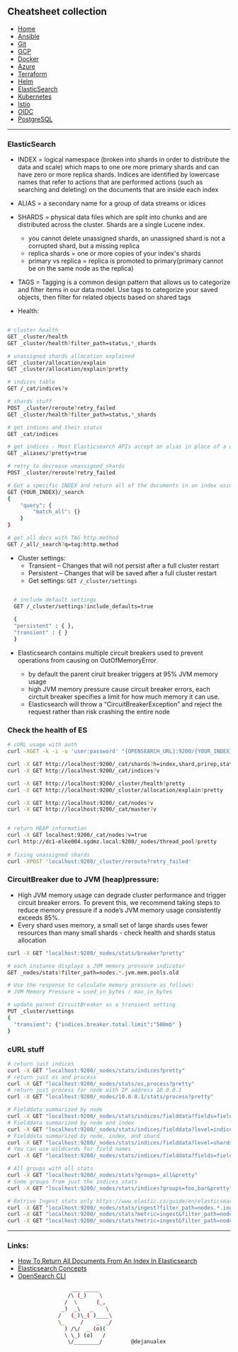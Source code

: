 ## Cheatsheet collection

* [Home](index.md)
* [Ansible](ansible.md)
* [Git](git.md)
* [GCP](gcp.md)
* [Docker](docker.md)
* [Azure](azure.md)
* [Terraform](terraform.md)
* [Helm](helm.md)
* <ins>[ElasticSearch](elastic.md)<ins>
* [Kubernetes](k8s.md)
* [Istio](istio.md)
* [OIDC](openID.md)
* [PostgreSQL](postgres.md)

---

### ElasticSearch

* INDEX = logical namespace (broken into shards in order to distribute the data and scale) which maps to one ore more primary shards and can have zero or more replica shards. Indices are identified by lowercase names that refer to actions that are performed actions (such as searching and deleting) on the documents that are inside each index

* ALIAS = a secondary name for a group of data streams or idices

* SHARDS = physical data files which are split into chunks and are distributed across the cluster. Shards are a single Lucene index.
  * you cannot delete unassigned shards, an unassigned shard is not a corrupted shard, but a missing replica
  * replica shards = one or more copies of your index's shards
  * primary vs replica = replica is promoted to primary(primary cannot be on the same node as the replica)

* TAGS = Tagging is a common design pattern that allows us to categorize and filter items in our data model. Use tags to categorize your saved objects, then filter for related objects based on shared tags

* Health:

```bash

# cluster health
GET _cluster/health
GET _cluster/health?filter_path=status,*_shards

# unassigned shards allocation explained
GET _cluster/allocation/explain
GET _cluster/allocation/explain?pretty

# indices table
GET /_cat/indices?v 

# shards stuff
POST _cluster/reroute?retry_failed
GET _cluster/health?filter_path=status,*_shards

# get indices and their status
GET _cat/indices

# get indices - Most Elasticsearch APIs accept an alias in place of a data stream or index name
GET _aliases/?pretty=true

# retry to decrease unassigned_shards
POST _cluster/reroute?retry_failed

# Get a specific INDEX and return all of the documents in an index using a "match_all" qu
GET {YOUR_INDEX}/_search
{
    "query": {
        "match_all": {}
    }
}

# get all docs with TAG http.method
GET /_all/_search?q=tag:http.method
```

* Cluster settings:
  * Transient – Changes that will not persist after a full cluster restart
  * Persistent – Changes that will be saved after a full cluster restart
  * Get settings: `GET /_cluster/settings`

```bash

  # include default settings
  GET /_cluster/settings?include_defaults=true
  
  {
  "persistent" : { },
  "transient" : { }
  }
```

* Elasticsearch contains multiple circuit breakers used to prevent operations from causing on OutOfMemoryError.

  - by default the parent ciruit breaker triggers at 95% JVM memory usage
  - high JVM memory pressure cause circuit breaker errors, each circtuit breaker specifies a limit for how much memory it can use.
  - Elasticsearch will throw a  “CircuitBreakerException” and reject the request rather than risk crashing the entire node

### Check the health of ES

```bash
# cURL usage with auth
curl -XGET -k -i -u 'user:password' "{OPENSEARCH_URL}:9200/{YOUR_INDEX}/_search"

curl -X GET http://localhost:9200/_cat/shards?h=index,shard,prirep,state,unassigned.reason
curl -X GET http://localhost:9200/_cat/indices?v

curl -X GET http://localhost:9200/_cluster/health?pretty
curl -X GET http://localhost:9200/_cluster/allocation/explain?pretty

curl -X GET http://localhost:9200/_cat/nodes?v
curl -X GET http://localhost:9200/_cat/master?v


# return HEAP information
curl -X GET localhost:9200/_cat/nodes?v=true
curl http://dc1-elke004.sgdmz.local:9200/_nodes/thread_pool?pretty
 
# fixing unassigned shards
curl -XPOST 'localhost:9200/_cluster/reroute?retry_failed' 
```

### CircuitBreaker due to JVM (heap)pressure:
  * High JVM memory usage can degrade cluster performance and trigger circuit breaker errors. To prevent this, we recommend taking steps to reduce memory pressure if a node’s JVM memory usage consistently exceeds 85%.
  * Every shard uses memory, a small set of large shards uses fewer resources than many small shards - check health and shards status allocation

```bash
curl -X GET "localhost:9200/_nodes/stats/breaker?pretty"

# each instance displays a JVM memory pressure indicator
GET _nodes/stats?filter_path=nodes.*.jvm.mem.pools.old

# Use the response to calculate memory pressure as follows:
# JVM Memory Pressure = used_in_bytes / max_in_bytes

# update parent CircuitBreaker as a transient setting
PUT _cluster/settings
{
  "transient": {"indices.breaker.total.limit":"500mb" }
}
```

### cURL stuff

```bash
# return just indices
curl -X GET "localhost:9200/_nodes/stats/indices?pretty"
# return just os and process
curl -X GET "localhost:9200/_nodes/stats/os,process?pretty"
# return just process for node with IP address 10.0.0.1
curl -X GET "localhost:9200/_nodes/10.0.0.1/stats/process?pretty"

# Fielddata summarized by node
curl -X GET "localhost:9200/_nodes/stats/indices/fielddata?fields=field1,field2&pretty"
# Fielddata summarized by node and index
curl -X GET "localhost:9200/_nodes/stats/indices/fielddata?level=indices&fields=field1,field2&pretty"
# Fielddata summarized by node, index, and shard
curl -X GET "localhost:9200/_nodes/stats/indices/fielddata?level=shards&fields=field1,field2&pretty"
# You can use wildcards for field names
curl -X GET "localhost:9200/_nodes/stats/indices/fielddata?fields=field*&pretty"

# All groups with all stats
curl -X GET "localhost:9200/_nodes/stats?groups=_all&pretty"
# Some groups from just the indices stats
curl -X GET "localhost:9200/_nodes/stats/indices?groups=foo,bar&pretty"

# Retrive Ingest stats only https://www.elastic.co/guide/en/elasticsearch/reference/current/cluster-nodes-stats.html#cluster-nodes-stats-ingest-ex
curl -X GET "localhost:9200/_nodes/stats/ingest?filter_path=nodes.*.ingest&pretty"
curl -X GET "localhost:9200/_nodes/stats?metric=ingest&filter_path=nodes.*.ingest&pretty"
curl -X GET "localhost:9200/_nodes/stats?metric=ingest&filter_path=nodes.*.ingest.pipelines&pretty"
```
---

### Links:

* [How To Return All Documents From An Index In Elasticsearch](https://kb.objectrocket.com/elasticsearch/how-to-return-all-documents-from-an-index-in-elasticsearch)
* [Elasticsearch Concepts](https://logz.io/blog/10-elasticsearch-concepts/)
* [OpenSearch CLI](https://opensearch.org/docs/1.2/clients/cli/)
 
```bash
                    ___ _____
                   /\ (_)    \
                  /  \      (_,
                 _)  _\   _    \
                /   (_)\_( )____\
                \_     /    _  _/
                  ) /\/  _ (o)(
                  \ \_) (o)   /
                   \/________/         @dejanualex
```